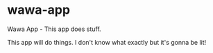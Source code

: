 # wawa-app
Wawa App - This app does stuff.

This app will do things. 
I don't know what exactly but it's gonna be lit!
